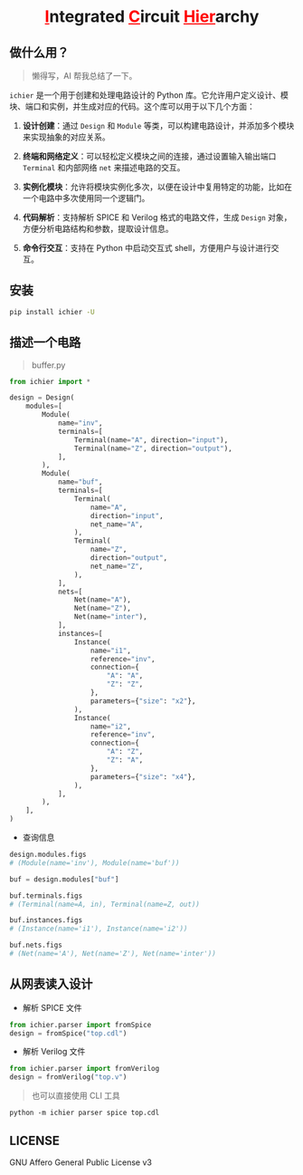 <h1 align="center"><span style="color:red"><u>I</u></span>ntegrated <span style="color:red"><u>C</u></span>ircuit <span style="color:red"><u>Hier</u></span>archy</h1>

## 做什么用？

> 懒得写，AI 帮我总结了一下。

`ichier` 是一个用于创建和处理电路设计的 Python 库。它允许用户定义设计、模块、端口和实例，并生成对应的代码。这个库可以用于以下几个方面：

1. **设计创建**：通过 `Design` 和 `Module` 等类，可以构建电路设计，并添加多个模块来实现抽象的对应关系。
2. **终端和网络定义**：可以轻松定义模块之间的连接，通过设置输入输出端口 `Terminal` 和内部网络 `net` 来描述电路的交互。
3. **实例化模块**：允许将模块实例化多次，以便在设计中复用特定的功能，比如在一个电路中多次使用同一个逻辑门。

4. **代码解析**：支持解析 SPICE 和 Verilog 格式的电路文件，生成 `Design` 对象，方便分析电路结构和参数，提取设计信息。
5. **命令行交互**：支持在 Python 中启动交互式 shell，方便用户与设计进行交互。

## 安装

```bash
pip install ichier -U
```

## 描述一个电路

> buffer.py

```python
from ichier import *

design = Design(
    modules=[
        Module(
            name="inv",
            terminals=[
                Terminal(name="A", direction="input"),
                Terminal(name="Z", direction="output"),
            ],
        ),
        Module(
            name="buf",
            terminals=[
                Terminal(
                    name="A",
                    direction="input",
                    net_name="A",
                ),
                Terminal(
                    name="Z",
                    direction="output",
                    net_name="Z",
                ),
            ],
            nets=[
                Net(name="A"),
                Net(name="Z"),
                Net(name="inter"),
            ],
            instances=[
                Instance(
                    name="i1",
                    reference="inv",
                    connection={
                        "A": "A",
                        "Z": "Z",
                    },
                    parameters={"size": "x2"},
                ),
                Instance(
                    name="i2",
                    reference="inv",
                    connection={
                        "A": "Z",
                        "Z": "A",
                    },
                    parameters={"size": "x4"},
                ),
            ],
        ),
    ],
)
```

+ 查询信息

```python
design.modules.figs
# (Module(name='inv'), Module(name='buf'))

buf = design.modules["buf"]

buf.terminals.figs
# (Terminal(name=A, in), Terminal(name=Z, out))

buf.instances.figs
# (Instance(name='i1'), Instance(name='i2'))

buf.nets.figs
# (Net(name='A'), Net(name='Z'), Net(name='inter'))
```

## 从网表读入设计

+ 解析 SPICE 文件

```python
from ichier.parser import fromSpice
design = fromSpice("top.cdl")
```

+ 解析 Verilog 文件

```python
from ichier.parser import fromVerilog
design = fromVerilog("top.v")
```

> 也可以直接使用 CLI 工具

```shell
python -m ichier parser spice top.cdl
```

## LICENSE

GNU Affero General Public License v3
